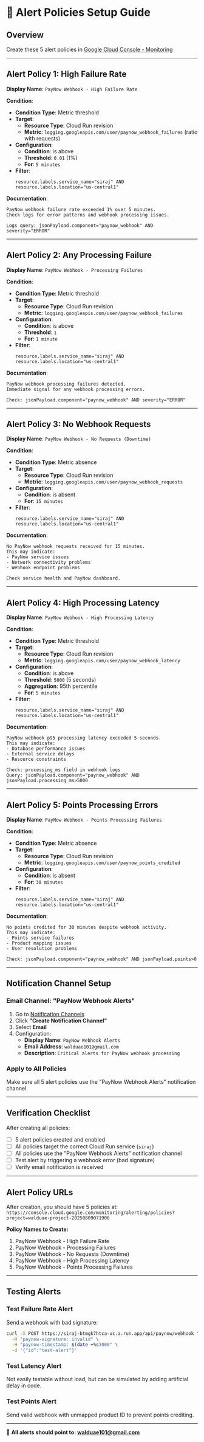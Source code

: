 # 🚨 **Alert Policies Setup Guide**

## Overview

Create these 5 alert policies in [Google Cloud Console - Monitoring](https://console.cloud.google.com/monitoring/alerting/policies/create?project=walduae-project-20250809071906)

---

## Alert Policy 1: High Failure Rate

**Display Name**: `PayNow Webhook - High Failure Rate`

**Condition**:
- **Condition Type**: Metric threshold
- **Target**: 
  - **Resource Type**: Cloud Run revision
  - **Metric**: `logging.googleapis.com/user/paynow_webhook_failures` (ratio with requests)
- **Configuration**:
  - **Condition**: is above
  - **Threshold**: `0.01` (1%)
  - **For**: `5 minutes`
- **Filter**: 
  ```
  resource.labels.service_name="siraj" AND
  resource.labels.location="us-central1"
  ```

**Documentation**:
```
PayNow webhook failure rate exceeded 1% over 5 minutes.
Check logs for error patterns and webhook processing issues.

Logs query: jsonPayload.component="paynow_webhook" AND severity="ERROR"
```

---

## Alert Policy 2: Any Processing Failure

**Display Name**: `PayNow Webhook - Processing Failures`

**Condition**:
- **Condition Type**: Metric threshold
- **Target**:
  - **Resource Type**: Cloud Run revision  
  - **Metric**: `logging.googleapis.com/user/paynow_webhook_failures`
- **Configuration**:
  - **Condition**: is above
  - **Threshold**: `1`
  - **For**: `1 minute`
- **Filter**:
  ```
  resource.labels.service_name="siraj" AND
  resource.labels.location="us-central1"
  ```

**Documentation**:
```
PayNow webhook processing failures detected.
Immediate signal for any webhook processing errors.

Check: jsonPayload.component="paynow_webhook" AND severity="ERROR"
```

---

## Alert Policy 3: No Webhook Requests

**Display Name**: `PayNow Webhook - No Requests (Downtime)`

**Condition**:
- **Condition Type**: Metric absence
- **Target**:
  - **Resource Type**: Cloud Run revision
  - **Metric**: `logging.googleapis.com/user/paynow_webhook_requests`
- **Configuration**:
  - **Condition**: is absent
  - **For**: `15 minutes`
- **Filter**:
  ```
  resource.labels.service_name="siraj" AND
  resource.labels.location="us-central1"  
  ```

**Documentation**:
```
No PayNow webhook requests received for 15 minutes.
This may indicate:
- PayNow service issues
- Network connectivity problems  
- Webhook endpoint problems

Check service health and PayNow dashboard.
```

---

## Alert Policy 4: High Processing Latency

**Display Name**: `PayNow Webhook - High Processing Latency`

**Condition**:
- **Condition Type**: Metric threshold
- **Target**:
  - **Resource Type**: Cloud Run revision
  - **Metric**: `logging.googleapis.com/user/paynow_webhook_latency`
- **Configuration**:
  - **Condition**: is above
  - **Threshold**: `5000` (5 seconds)
  - **Aggregation**: 95th percentile
  - **For**: `5 minutes`
- **Filter**:
  ```
  resource.labels.service_name="siraj" AND
  resource.labels.location="us-central1"
  ```

**Documentation**:
```
PayNow webhook p95 processing latency exceeded 5 seconds.
This may indicate:
- Database performance issues
- External service delays
- Resource constraints

Check: processing_ms field in webhook logs
Query: jsonPayload.component="paynow_webhook" AND jsonPayload.processing_ms>5000
```

---

## Alert Policy 5: Points Processing Errors

**Display Name**: `PayNow Webhook - Points Processing Failures`

**Condition**:
- **Condition Type**: Metric absence
- **Target**:
  - **Resource Type**: Cloud Run revision  
  - **Metric**: `logging.googleapis.com/user/paynow_points_credited`
- **Configuration**:
  - **Condition**: is absent
  - **For**: `30 minutes`
- **Filter**:
  ```
  resource.labels.service_name="siraj" AND
  resource.labels.location="us-central1"
  ```

**Documentation**:
```
No points credited for 30 minutes despite webhook activity.
This may indicate:
- Points service failures
- Product mapping issues
- User resolution problems

Check: jsonPayload.component="paynow_webhook" AND jsonPayload.points>0
```

---

## Notification Channel Setup

### Email Channel: "PayNow Webhook Alerts"

1. Go to [Notification Channels](https://console.cloud.google.com/monitoring/alerting/notifications?project=walduae-project-20250809071906)
2. Click **"Create Notification Channel"**
3. Select **Email**
4. Configuration:
   - **Display Name**: `PayNow Webhook Alerts`
   - **Email Address**: `walduae101@gmail.com`
   - **Description**: `Critical alerts for PayNow webhook processing`

### Apply to All Policies

Make sure all 5 alert policies use the "PayNow Webhook Alerts" notification channel.

---

## Verification Checklist

After creating all policies:

- [ ] 5 alert policies created and enabled
- [ ] All policies target the correct Cloud Run service (`siraj`)
- [ ] All policies use the "PayNow Webhook Alerts" notification channel
- [ ] Test alert by triggering a webhook error (bad signature)
- [ ] Verify email notification is received

---

## Alert Policy URLs

After creation, you should have 5 policies at:
`https://console.cloud.google.com/monitoring/alerting/policies?project=walduae-project-20250809071906`

**Policy Names to Create:**
1. PayNow Webhook - High Failure Rate
2. PayNow Webhook - Processing Failures  
3. PayNow Webhook - No Requests (Downtime)
4. PayNow Webhook - High Processing Latency
5. PayNow Webhook - Points Processing Failures

---

## Testing Alerts

### Test Failure Rate Alert
Send a webhook with bad signature:
```bash
curl -X POST https://siraj-btmgk7htca-uc.a.run.app/api/paynow/webhook \
  -H "paynow-signature: invalid" \
  -H "paynow-timestamp: $(date +%s)000" \
  -d '{"id":"test-alert"}'
```

### Test Latency Alert  
Not easily testable without load, but can be simulated by adding artificial delay in code.

### Test Points Alert
Send valid webhook with unmapped product ID to prevent points crediting.

---

🚨 **All alerts should point to: walduae101@gmail.com**
